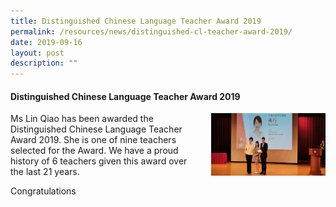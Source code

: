 ```yaml
---
title: Distinguished Chinese Language Teacher Award 2019
permalink: /resources/news/distinguished-cl-teacher-award-2019/
date: 2019-09-16
layout: post
description: ""
---
```

#### Distinguished Chinese Language Teacher Award 2019

<img src="/images/news13.png" style="width:183px;height:100px;margin-left:15px;" align = "right"> Ms Lin Qiao has been awarded the Distinguished Chinese Language Teacher Award 2019. She is one of nine teachers selected for the Award. We have a proud history of 6 teachers given this award over the last 21 years.

Congratulations